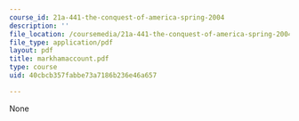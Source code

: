 ```yaml
---
course_id: 21a-441-the-conquest-of-america-spring-2004
description: ''
file_location: /coursemedia/21a-441-the-conquest-of-america-spring-2004/40cbcb357fabbe73a7186b236e46a657_markhamaccount.pdf
file_type: application/pdf
layout: pdf
title: markhamaccount.pdf
type: course
uid: 40cbcb357fabbe73a7186b236e46a657

---
```

None